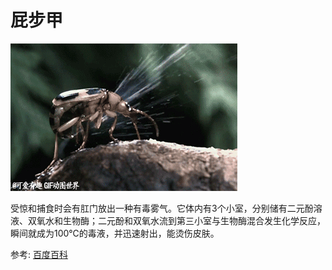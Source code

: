 # 屁步甲

![](01.gif)

受惊和捕食时会有肛门放出一种有毒雾气。它体内有3个小室，分别储有二元酚溶液、双氧水和生物酶；二元酚和双氧水流到第三小室与生物酶混合发生化学反应，瞬间就成为100℃的毒液，并迅速射出，能烫伤皮肤。

参考: [百度百科](https://baike.baidu.com/item/%E5%B1%81%E6%AD%A5%E7%94%B2/9455027?fr=aladdin)

